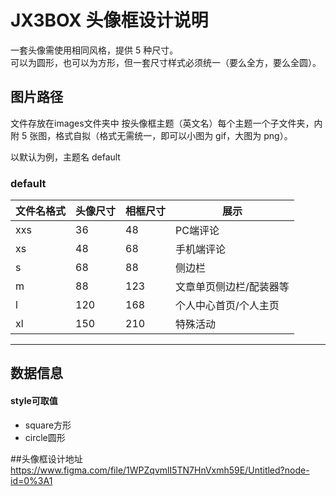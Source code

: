 # JX3BOX 头像框设计说明

一套头像需使用相同风格，提供 5 种尺寸。  
可以为圆形，也可以为方形，但一套尺寸样式必须统一（要么全方，要么全圆）。

## 图片路径

文件存放在images文件夹中
按头像框主题（英文名）每个主题一个子文件夹，内附 5 张图，格式自拟（格式无需统一，即可以小图为 gif，大图为 png）。  

以默认为例，主题名 default

### default

| 文件名格式 | 头像尺寸 | 相框尺寸 | 展示           |
| ---------- | -------- | -------- | -------------- |
| xxs | 36       | 48       | PC端评论           |
| xs | 48       | 68       | 手机端评论           |
| s | 68       | 88       | 侧边栏           |
| m  | 88       | 123       | 文章单页侧边栏/配装器等 |
| l  | 120      | 168      | 个人中心首页/个人主页   |
| xl  | 150      | 210      | 特殊活动   |

----------------------

## 数据信息

#### style可取值
+ square方形
+ circle圆形

##头像框设计地址
https://www.figma.com/file/1WPZqvmlI5TN7HnVxmh59E/Untitled?node-id=0%3A1
